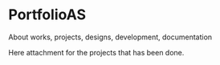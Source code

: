 # PortfolioAS
About works, projects, designs, development, documentation

Here attachment for the projects that has been done.
